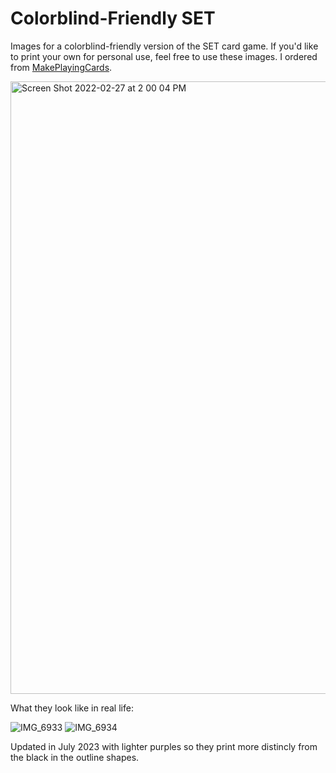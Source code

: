 # Colorblind-Friendly SET

Images for a colorblind-friendly version of the SET card game. If you'd like to print your own for personal use, feel free to use these images. I ordered from [MakePlayingCards](https://www.makeplayingcards.com).


<img width="980" alt="Screen Shot 2022-02-27 at 2 00 04 PM" src="https://user-images.githubusercontent.com/11564650/155901712-07f8732a-73ee-4767-a8ed-1d4707c59ab8.png">

What they look like in real life:

![IMG_6933](https://user-images.githubusercontent.com/11564650/157998964-6734a692-d371-4b24-8220-6decce015aba.jpg)
![IMG_6934](https://user-images.githubusercontent.com/11564650/157998969-3326ec8a-4a49-4d92-a9ac-69fd041f4fe4.jpg)

Updated in July 2023 with lighter purples so they print more distincly from the black in the outline shapes.
